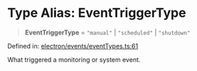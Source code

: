 # Type Alias: EventTriggerType

> **EventTriggerType** = `"manual"` \| `"scheduled"` \| `"shutdown"`

Defined in: [electron/events/eventTypes.ts:61](https://github.com/Nick2bad4u/Uptime-Watcher/blob/dca5483e793478722cd3e6e125cafcec5fc771f0/electron/events/eventTypes.ts#L61)

What triggered a monitoring or system event.
